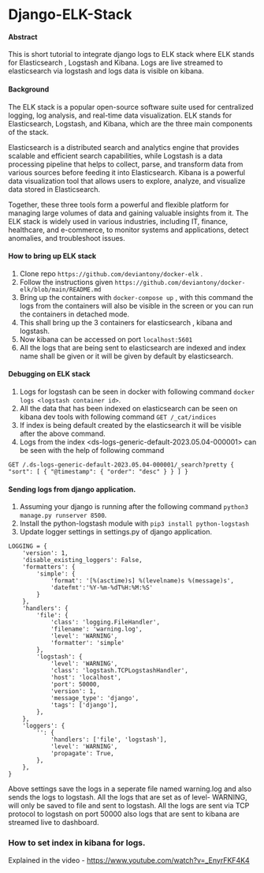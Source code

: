 # Django-ELK-Stack


#### Abstract
This is short tutorial to integrate django logs to ELK stack where ELK stands for Elasticsearch , Logstash and Kibana.
Logs are live streamed to elasticsearch via logstash and logs data is visible on kibana.

#### Background
The ELK stack is a popular open-source software suite used for centralized logging, log analysis, and real-time data visualization. ELK stands for Elasticsearch, Logstash, and Kibana, which are the three main components of the stack.

Elasticsearch is a distributed search and analytics engine that provides scalable and efficient search capabilities, while Logstash is a data processing pipeline that helps to collect, parse, and transform data from various sources before feeding it into Elasticsearch. Kibana is a powerful data visualization tool that allows users to explore, analyze, and visualize data stored in Elasticsearch.

Together, these three tools form a powerful and flexible platform for managing large volumes of data and gaining valuable insights from it. The ELK stack is widely used in various industries, including IT, finance, healthcare, and e-commerce, to monitor systems and applications, detect anomalies, and troubleshoot issues.


#### How to bring up ELK stack
1. Clone repo `https://github.com/deviantony/docker-elk` .
2. Follow the instructions given `https://github.com/deviantony/docker-elk/blob/main/README.md`
3. Bring up the containers with `docker-compose up` , with this command the logs from the containers will also be visible in the screen or you can run the containers in detached mode.
4. This shall bring up the 3 containers for elasticsearch , kibana and logstash.
5. Now kibana can be accessed on port `localhost:5601`
6. All the logs that are being sent to elasticsearch are indexed and index name shall be given or it will be given by default by elasticsearch.

#### Debugging on ELK stack
1. Logs for logstash can be seen in docker with following command `docker logs <logstash container id>`.
2. All the data that has been indexed on elasticsearch can be seen on kibana dev tools with following command `GET /_cat/indices`  
3. If index is being default created by the elasticsearch it will be visible after the above command.
4. Logs from the index <ds-logs-generic-default-2023.05.04-000001> can be seen with the help of following command 

`
GET /.ds-logs-generic-default-2023.05.04-000001/_search?pretty
{
  "sort": [
    {
      "@timestamp": {
        "order": "desc"
      }
    }
  ]
}
`


#### Sending logs from django application.

1. Assuming your django is running after the following command `python3 manage.py runserver 8500`.
2. Install the python-logstash module with `pip3 install python-logstash`
3. Update logger settings in settings.py of django application.
```
LOGGING = {
    'version': 1,
    'disable_existing_loggers': False,
    'formatters': {
        'simple': {
            'format': '[%(asctime)s] %(levelname)s %(message)s',
            'datefmt':'%Y-%m-%dT%H:%M:%S'
        }
    },
    'handlers': {
        'file': {
            'class': 'logging.FileHandler',
            'filename': 'warning.log',
            'level': 'WARNING',
            'formatter': 'simple'
        },
        'logstash': {
            'level': 'WARNING',
            'class': 'logstash.TCPLogstashHandler',
            'host': 'localhost',
            'port': 50000,
            'version': 1,
            'message_type': 'django',
            'tags': ['django'],
        },
    },
    'loggers': {
        '': {
            'handlers': ['file', 'logstash'],
            'level': 'WARNING',
            'propagate': True,
        },
    },
}
```

Above settings save the logs in a seperate file named warning.log and also sends the logs to logstash.
All the logs that are set as of level- WARNING, will only be saved to file and sent to logstash.
All the logs are sent via TCP protocol to logstash on port 50000 also logs that are sent to kibana are streamed live to dashboard.

### How to set index in kibana for logs.
Explained in the video - https://www.youtube.com/watch?v=_EnyrFKF4K4

